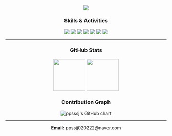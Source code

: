 <!-- 헤더 배너 -->
<p align="center">
  <img src="https://capsule-render.vercel.app/api?type=waving&color=C3E0FC,E0FFFF,B3E5FC,F0F8FF&height=150&section=header&text=Welcome%20to%20ppsssj's%20GitHub&fontSize=20&animation=fadeIn&fontColor=000000&fontAlignY=38" />
</p>

<!-- 기술 & 활동 뱃지 -->
<h3 align="center">Skills & Activities</h3>

<p align="center">
  <!-- 기술 스택 -->
  <img src="https://img.shields.io/badge/React-61DAFB?style=flat-square&logo=react&logoColor=black" />
  <img src="https://img.shields.io/badge/HTML5-FF5722?style=flat-square&logo=html5&logoColor=white" />
  <img src="https://img.shields.io/badge/CSS3-3F51B5?style=flat-square&logo=css3&logoColor=white" />
  <img src="https://img.shields.io/badge/Python-4CAF50?style=flat-square&logo=python&logoColor=white" />
  <img src="https://img.shields.io/badge/R-00BCD4?style=flat-square&logo=r&logoColor=white" />
  <!-- 활동 뱃지 -->
  <img src="https://img.shields.io/badge/멋쟁이사자처럼-운영진-F48FB1?style=flat-square&logo=githubsponsors&logoColor=white" />
  <img src="https://img.shields.io/badge/SW창업동아리-팀장-FFB74D?style=flat-square&logo=rocket&logoColor=white" />
</p>

---

<!-- GitHub Stats -->
<h3 align="center">GitHub Stats</h3>

<p align="center">
  <img src="https://github-readme-stats.vercel.app/api?username=ppsssj&show_icons=true&theme=tokyonight" height="100px" />
  <img src="https://github-readme-stats.vercel.app/api/top-langs/?username=ppsssj&layout=compact&theme=tokyonight" height="100px" />
</p>

<!-- Contribution Graph -->
<h3 align="center">Contribution Graph</h3>

<p align="center">
  <img src="https://ghchart.rshah.org/ppsssj" alt="ppsssj's GitHub chart" />
</p>

---

<!-- 이메일만 표시 -->
<p align="center">
  <strong>Email:</strong> ppssjj020222@naver.com
</p>
